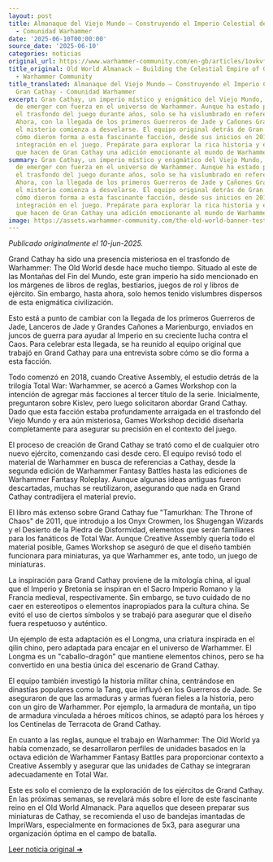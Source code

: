 ```yaml
---
layout: post
title: Almanaque del Viejo Mundo – Construyendo el Imperio Celestial de Gran Cathay
  - Comunidad Warhammer
date: '2025-06-10T00:00:00'
source_date: '2025-06-10'
categories: noticias
original_url: https://www.warhammer-community.com/en-gb/articles/1ovkvf4r/old-world-almanack-building-the-celestial-empire-of-grand-cathay/
title_original: Old World Almanack – Building the Celestial Empire of Grand Cathay
  - Warhammer Community
title_translated: Almanaque del Viejo Mundo – Construyendo el Imperio Celestial de
  Gran Cathay - Comunidad Warhammer
excerpt: Gran Cathay, un imperio místico y enigmático del Viejo Mundo, está a punto
  de emerger con fuerza en el universo de Warhammer. Aunque ha estado presente en
  el trasfondo del juego durante años, solo se ha vislumbrado en referencias dispersas.
  Ahora, con la llegada de los primeros Guerreros de Jade y Cañones Grandiosos a Marienburgo,
  el misterio comienza a desvelarse. El equipo original detrás de Gran Cathay comparte
  cómo dieron forma a esta fascinante facción, desde sus inicios en 2018 hasta su
  integración en el juego. Prepárate para explorar la rica historia y el diseño innovador
  que hacen de Gran Cathay una adición emocionante al mundo de Warhammer.
summary: Gran Cathay, un imperio místico y enigmático del Viejo Mundo, está a punto
  de emerger con fuerza en el universo de Warhammer. Aunque ha estado presente en
  el trasfondo del juego durante años, solo se ha vislumbrado en referencias dispersas.
  Ahora, con la llegada de los primeros Guerreros de Jade y Cañones Grandiosos a Marienburgo,
  el misterio comienza a desvelarse. El equipo original detrás de Gran Cathay comparte
  cómo dieron forma a esta fascinante facción, desde sus inicios en 2018 hasta su
  integración en el juego. Prepárate para explorar la rica historia y el diseño innovador
  que hacen de Gran Cathay una adición emocionante al mundo de Warhammer.
image: https://assets.warhammer-community.com/the-old-world-banner-test.jpg
---
```


*Publicado originalmente el 10-jun-2025.*


Grand Cathay ha sido una presencia misteriosa en el trasfondo de Warhammer: The Old World desde hace mucho tiempo. Situado al este de las Montañas del Fin del Mundo, este gran imperio ha sido mencionado en los márgenes de libros de reglas, bestiarios, juegos de rol y libros de ejército. Sin embargo, hasta ahora, solo hemos tenido vislumbres dispersos de esta enigmática civilización.

Esto está a punto de cambiar con la llegada de los primeros Guerreros de Jade, Lanceros de Jade y Grandes Cañones a Marienburgo, enviados en juncos de guerra para ayudar al Imperio en su creciente lucha contra el Caos. Para celebrar esta llegada, se ha reunido al equipo original que trabajó en Grand Cathay para una entrevista sobre cómo se dio forma a esta facción.

Todo comenzó en 2018, cuando Creative Assembly, el estudio detrás de la trilogía Total War: Warhammer, se acercó a Games Workshop con la intención de agregar más facciones al tercer título de la serie. Inicialmente, preguntaron sobre Kislev, pero luego solicitaron abordar Grand Cathay. Dado que esta facción estaba profundamente arraigada en el trasfondo del Viejo Mundo y era aún misteriosa, Games Workshop decidió diseñarla completamente para asegurar su precisión en el contexto del juego.

El proceso de creación de Grand Cathay se trató como el de cualquier otro nuevo ejército, comenzando casi desde cero. El equipo revisó todo el material de Warhammer en busca de referencias a Cathay, desde la segunda edición de Warhammer Fantasy Battles hasta las ediciones de Warhammer Fantasy Roleplay. Aunque algunas ideas antiguas fueron descartadas, muchas se reutilizaron, asegurando que nada en Grand Cathay contradijera el material previo.

El libro más extenso sobre Grand Cathay fue "Tamurkhan: The Throne of Chaos" de 2011, que introdujo a los Onyx Crowmen, los Shugengan Wizards y el Desierto de la Piedra de Disformidad, elementos que serán familiares para los fanáticos de Total War. Aunque Creative Assembly quería todo el material posible, Games Workshop se aseguró de que el diseño también funcionara para miniaturas, ya que Warhammer es, ante todo, un juego de miniaturas.

La inspiración para Grand Cathay proviene de la mitología china, al igual que el Imperio y Bretonia se inspiran en el Sacro Imperio Romano y la Francia medieval, respectivamente. Sin embargo, se tuvo cuidado de no caer en estereotipos o elementos inapropiados para la cultura china. Se evitó el uso de ciertos símbolos y se trabajó para asegurar que el diseño fuera respetuoso y auténtico.

Un ejemplo de esta adaptación es el Longma, una criatura inspirada en el qilin chino, pero adaptada para encajar en el universo de Warhammer. El Longma es un "caballo-dragón" que mantiene elementos chinos, pero se ha convertido en una bestia única del escenario de Grand Cathay.

El equipo también investigó la historia militar china, centrándose en dinastías populares como la Tang, que influyó en los Guerreros de Jade. Se aseguraron de que las armaduras y armas fueran fieles a la historia, pero con un giro de Warhammer. Por ejemplo, la armadura de montaña, un tipo de armadura vinculada a héroes míticos chinos, se adaptó para los héroes y los Centinelas de Terracota de Grand Cathay.

En cuanto a las reglas, aunque el trabajo en Warhammer: The Old World ya había comenzado, se desarrollaron perfiles de unidades basados en la octava edición de Warhammer Fantasy Battles para proporcionar contexto a Creative Assembly y asegurar que las unidades de Cathay se integraran adecuadamente en Total War.

Este es solo el comienzo de la exploración de los ejércitos de Grand Cathay. En las próximas semanas, se revelará más sobre el lore de este fascinante reino en el Old World Almanack. Para aquellos que deseen preparar sus miniaturas de Cathay, se recomienda el uso de bandejas imantadas de ImpriWars, especialmente en formaciones de 5x3, para asegurar una organización óptima en el campo de batalla.


[Leer noticia original ➜](https://www.warhammer-community.com/en-gb/articles/1ovkvf4r/old-world-almanack-building-the-celestial-empire-of-grand-cathay/)